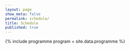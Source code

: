 ```yaml
---
layout: page
show_meta: false
permalink: schedule/
title: Schedule
published: true
---
```


<span class="anchor" id="programme"></span>
{% include programme program = site.data.programme %}

<!-- Le programme détaillé peut être téléchargé [au format `.ics`]({% include link-asset asset="JFPC2021.ics" %}). 

<span class="anchor" id="programme"></span>

<table>
  <tbody>
    <tr>
      <th width="5%"></th>
      <th class="day" width="30%">Mardi 22 juin</th>
      <th class="day" width="30%">Mercredi 23 juin</th>
      <th class="day" width="30%">Jeudi 24 juin</th>
      <th width="5%"></th>
    </tr>
    <tr>
      <td class="hour">11:00</td>
      <td class="break">Accueil</td>
      <td rowspan="5"></td>
      <td rowspan="5"></td>
      <td class="hour">11:00</td>
    </tr>
    <tr>
      <td class="hour">11:10</td>
      <td rowspan="4" class="invite"><a href="#invite1" name="Mardi 22 juin">Exposé invité<br>Thomas Schiex (INRAE, Toulouse)</a></td>
      <td class="hour">11:10</td>
    </tr>
    <tr></tr>
    <tr></tr>
    <tr></tr>
    <tr>
      <td class="hour">12:10</td>
      <td></td>
      <td></td>
      <td></td>
      <td class="hour">12:10</td>
    </tr>
    <tr></tr>
    <tr>
      <td class="hour">13:30</td>
      <td rowspan="2" class="coffee">Café - Gather Town</td>
      <td rowspan="2" class="coffee">Café - Gather Town</td>
      <td rowspan="2" class="coffee">Café - Gather Town</td>
      <td class="hour">13:30</td>
    </tr>
    <tr></tr>
    <tr>
      <td class="hour">14:00</td>
      <td rowspan="3" class="session-young"><a href="#sessionA" name="Mardi 22 juin">Session A (Jeunes Chercheurs)</a></td>
      <td rowspan="4" class="invite"><a href="#invite2" name="Mercredi 23 juin">Exposé invité<br>Claude-Guy Quimper (Université de Laval, Québec)</a></td>
      <td rowspan="5" class="session-young"><a href="#sessionF" name="Jeudi 24 juin">Session F (Jeunes chercheurs)</a></td>
      <td class="hour">14:00</td>
    </tr>
    <tr></tr>
    <tr></tr>
    <tr>
      <td class="hour">14:50</td>
      <td rowspan="3" class="break">PAUSE / Poster</td>
      <td class="hour">14:50</td>
    </tr>
    <tr>
      <td class="hour">15:00</td>
      <td rowspan="2" class="break">PAUSE</td>
      <td class="hour">15:00</td>
    </tr>
    <tr>
      <td class="hour">15:05</td>
      <td rowspan="2" class="break">PAUSE / Poster</td>
      <td class="hour">15:05</td>
    </tr>
    <tr>
      <td class="hour">15:15</td>
      <td rowspan="2" class="session"><a href="#sessionB" name="Mardi 22 juin">Session B (Exposés courts)</a></td>
      <td rowspan="2" class="session"><a href="#sessionD" name="Mercredi 23 juin">Session D (Exposés courts)</a></td>
      <td class="hour">15:15</td>
    </tr>
    <tr>
      <td class="hour">15:35</td>
      <td rowspan="4" class="session-young"><a href="#sessionG" name="Jeudi 24 juin">Session G (Jeunes chercheurs)</a></td>
      <td class="hour">15:35</td>
    </tr>
    <tr>
      <td class="hour">15:45</td>
      <td rowspan="2" class="break">PAUSE / Poster</td>
      <td rowspan="2" class="break">PAUSE / Poster</td>
      <td class="hour">15:45</td>
    </tr>
    <tr></tr>
    <tr>
      <td class="hour">16:15</td>
      <td rowspan="3" class="session-young"><a href="#sessionC" name="Mardi 22 juin">Session C (Jeunes chercheurs)</a></td>
      <td rowspan="5" class="session"><a href="#sessionE" name="Mercredi 23 juin">Session E</a></td>
      <td class="hour">16:15</td>
    </tr>
    <tr>
      <td class="hour">16:40</td>
      <td rowspan="3" class="break">PAUSE / Poster</td>
      <td class="hour">16:40</td>
    </tr>
    <tr></tr>
    <tr>
      <td class="hour">17:05</td>
      <td rowspan="3" class="break">PAUSE / Poster</td>
      <td class="hour">17:05</td>
    </tr>
    <tr>
      <td class="hour">17:10</td>
      <td rowspan="3" class="ag">AG de l’AFPC<br><a href="{{ site.baseurl }}/prix/" name="Prix Jeune Chercheur">Remise du prix jeune chercheur</a></td>
      <td class="hour">17:10</td>
    </tr>
    <tr>
      <td class="hour">17:20</td>
      <td rowspan="2" class="break">PAUSE / Poster</td>
      <td class="hour">17:20</td>
    </tr>
    <tr>
      <td class="hour">17:30</td>
      <td rowspan="2" class="debat"><a href="#debat1" name="Mardi 22 juin">Débats «&nbsp;pré-apéro&nbsp;»</a></td>
      <td class="hour">17:30</td>
    </tr>
    <tr>
      <td class="hour">17:45</td>
      <td rowspan="2" class="debat"><a href="#debat2" name="Mercredi 23 juin">Débats «&nbsp;pré-apéro&nbsp;»</a></td>
      <td rowspan="4" class="apero">Clôture des journées</td>
      <td class="hour">17:45</td>
    </tr>
    <tr>
      <td class="hour">18:00</td>
      <td rowspan="4" class="apero">Apéro - Gather Town</td>
      <td class="hour">18:00</td>
    </tr>
    <tr>
      <td class="hour">18:15</td>
      <td rowspan="4" class="apero">Apéro - Gather Town</td>
      <td class="hour">18:15</td>
    </tr>
    <tr></tr>
    <tr>
      <td class="hour">18:45</td>
      <td rowspan="4"></td>
      <td class="hour">18:45</td>
    </tr>
    <tr>
      <td class="hour">19:00</td>
      <td rowspan="2"></td>
      <td class="hour">19:00</td>
    </tr>
    <tr>
      <td class="hour">19:15</td>
      <td></td>
      <td class="hour">19:15</td>
    </tr>
  </tbody>
</table>
-->
